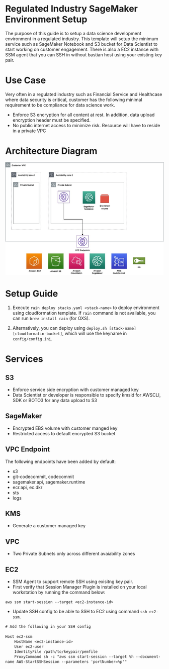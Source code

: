 # Regulated Industry SageMaker Environment Setup

The purpose of this guide is to setup a data science development environment in a regulated industry. This template will setup the minimum service such as SageMaker Notebook and S3 bucket for Data Scientist to start working on customer engagement. There is also a EC2 instance with SSM agent that you can SSH in without bastian host using your existing key pair.

# Use Case

Very often in a regulated industry such as Financial Service and Healthcase where data security is critical, customer has the following minimal requirement to be compliance for data science work.

- Enforce S3 encryption for all content at rest. In addition, data upload encryption header must be specified.
- No public internet access to minimize risk. Resource will have to reside in a private VPC

# Architecture Diagram

![Architecture](images/architecture.jpg)

# Setup Guide

1) Execute `rain deploy stacks.yaml <stack-name>` to deploy environment using cloudformation template. If `rain` command is not available, you can run `brew install rain` (for OXS).

2) Alternatively, you can deploy using `deploy.sh [stack-name] [cloudformatin-bucket]`, which will use the keyname in `config/config.ini`.

# Services

## S3

- Enforce service side encryption with customer managed key
- Data Scientist or developer is responsible to specify kmsid for AWSCLI, SDK or BOTO3 for any data upload to S3

## SageMaker

- Encrypted EBS volume with customer manged key
- Restricted access to default encrypted S3 bucket

## VPC Endpoint

The following endpoints have been added by default:

- s3
- git-codecommit, codecommit
- sagemaker.api, sagemaker.runtime
- ecr.api, ec.dkr
- sts
- logs

## KMS

- Generate a customer managed key

## VPC

- Two Private Subnets only across different avaiability zones

## EC2

- SSM Agent to support remote SSH using exisitng key pair.
- First verify that Session Manager Plugin is installed on your local workstation by running the command below:

```
aws ssm start-session --target <ec2-instance-id>
```

- Update SSH config to be able to SSH to EC2 using command `ssh ec2-ssm`.

```
# Add the following in your SSH config

Host ec2-ssm
    HostName <ec2-instance-id>
    User ec2-user
    IdentityFile /path/to/keypair/pemfile
    ProxyCommand sh -c "aws ssm start-session --target %h --document-name AWS-StartSSHSession --parameters 'portNumber=%p'"

```
